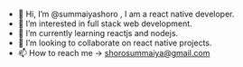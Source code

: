 - 👋 Hi, I’m @summaiyashoro , I am a react native developer.
- 👀 I’m interested in full stack web development.  
- 🌱 I’m currently learning reactjs and nodejs. 
- 💞️ I’m looking to collaborate on react native projects. 
- 📫 How to reach me -> shorosummaiya@gmail.com
